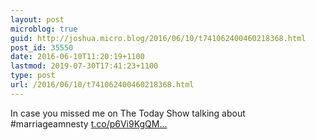 ```yaml
---
layout: post
microblog: true
guid: http://joshua.micro.blog/2016/06/10/t741062400460218368.html
post_id: 35550
date: 2016-06-10T11:20:19+1100
lastmod: 2019-07-30T17:41:23+1100
type: post
url: /2016/06/10/t741062400460218368.html
---
```

In case you missed me on The Today Show talking about #marriageamnesty [t.co/p6Vi9KgQM...](https://t.co/p6Vi9KgQMn)
